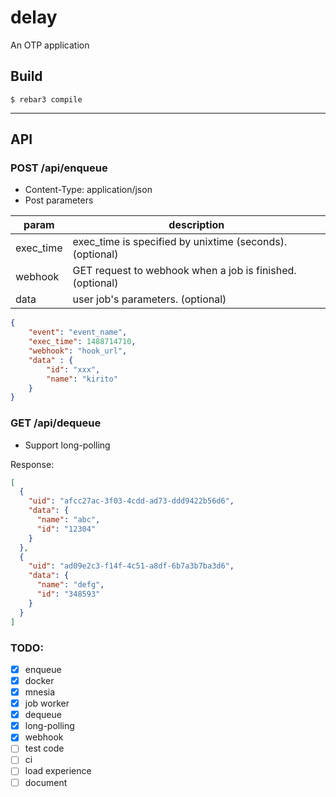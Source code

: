 delay
=====

An OTP application

Build
-----

    $ rebar3 compile

----

## API
### POST /api/enqueue
- Content-Type: application/json
- Post parameters

param      | description
---------- | -------------------------------------------------------
exec\_time | exec\_time is specified by unixtime (seconds). (optional)
webhook    | GET request to webhook when a job is finished. (optional)
data       | user job's parameters. (optional)

```json
{
    "event": "event_name",
    "exec_time": 1488714710,
    "webhook": "hook_url",
    "data" : {
        "id": "xxx",
        "name": "kirito"
    }
}
```

### GET /api/dequeue

- Support long-polling

Response:
```json
[
  {
    "uid": "afcc27ac-3f03-4cdd-ad73-ddd9422b56d6",
    "data": {
      "name": "abc",
      "id": "12304"
    }
  },
  {
    "uid": "ad09e2c3-f14f-4c51-a8df-6b7a3b7ba3d6",
    "data": {
      "name": "defg",
      "id": "348593"
    }
  }
]
```

### TODO:
- [x] enqueue
- [x] docker
- [x] mnesia
- [x] job worker
- [x] dequeue
- [x] long-polling
- [x] webhook
- [ ] test code
- [ ] ci
- [ ] load experience
- [ ] document
